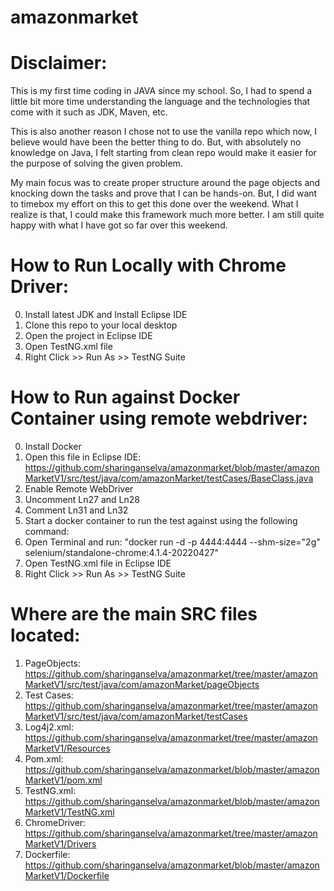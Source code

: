# amazonmarket

Disclaimer: 
===========
This is my first time coding in JAVA since my school. So, I had to spend a little bit more time understanding the language and the technologies that come with it such as JDK, Maven, etc. 

This is also another reason I chose not to use the vanilla repo which now, I believe would have been the better thing to do. But, with absolutely no knowledge on Java, I felt starting from clean repo would make it easier for the purpose of solving the given problem. 

My main focus was to create proper structure around the page objects and knocking down the tasks and prove that I can be hands-on. But, I did want to timebox my effort on this to get this done over the weekend. What I realize is that, I could make this framework much more better. I am still quite happy with what I have got so far over this weekend. 

How to Run Locally with Chrome Driver: 
=======================================
0. Install latest JDK and Install Eclipse IDE
2. Clone this repo to your local desktop
3. Open the project in Eclipse IDE
4. Open TestNG.xml file
5. Right Click >> Run As >> TestNG Suite



How to Run against Docker Container using remote webdriver:
============================================================
0. Install Docker
1. Open this file in Eclipse IDE: https://github.com/sharinganselva/amazonmarket/blob/master/amazonMarketV1/src/test/java/com/amazonMarket/testCases/BaseClass.java
2. Enable Remote WebDriver  
  3. Uncomment Ln27 and Ln28
  4. Comment Ln31 and Ln32
5. Start a docker container to run the test against using the following command:
  6. Open Terminal and run: "docker run -d -p 4444:4444 --shm-size="2g" selenium/standalone-chrome:4.1.4-20220427"
7. Open TestNG.xml file in Eclipse IDE
8. Right Click >> Run As >> TestNG Suite 


Where are the main SRC files located: 
======================================
1. PageObjects: https://github.com/sharinganselva/amazonmarket/tree/master/amazonMarketV1/src/test/java/com/amazonMarket/pageObjects
2. Test Cases: https://github.com/sharinganselva/amazonmarket/tree/master/amazonMarketV1/src/test/java/com/amazonMarket/testCases
3. Log4j2.xml: https://github.com/sharinganselva/amazonmarket/tree/master/amazonMarketV1/Resources
4. Pom.xml: https://github.com/sharinganselva/amazonmarket/blob/master/amazonMarketV1/pom.xml
5. TestNG.xml: https://github.com/sharinganselva/amazonmarket/blob/master/amazonMarketV1/TestNG.xml
6. ChromeDriver: https://github.com/sharinganselva/amazonmarket/tree/master/amazonMarketV1/Drivers
7. Dockerfile: https://github.com/sharinganselva/amazonmarket/blob/master/amazonMarketV1/Dockerfile
